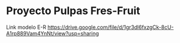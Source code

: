 # Proyecto Pulpas Fres-Fruit

Link modelo E-R https://drive.google.com/file/d/1gr3dl6fxzgCk-8cU-A1rp889Vam4YnNt/view?usp=sharing
